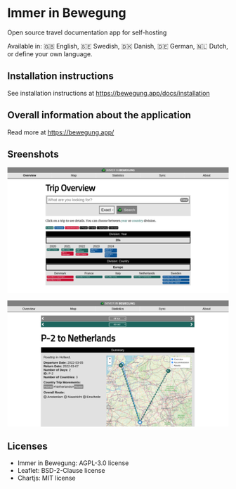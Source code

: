 # Immer in Bewegung 
Open source travel documentation app for self-hosting

Available in: 🇬🇧 English, 🇸🇪 Swedish, 🇩🇰 Danish, 🇩🇪 German, 🇳🇱 Dutch, or define your own language.

## Installation instructions
See installation instructions at https://bewegung.app/docs/installation

## Overall information about the application
Read more at https://bewegung.app/

## Sreenshots
![img](iib-overview.png)

![img](iib-events.png)

## Licenses
* Immer in Bewegung: AGPL-3.0 license
* Leaflet: BSD-2-Clause license
* Chartjs: MIT license
